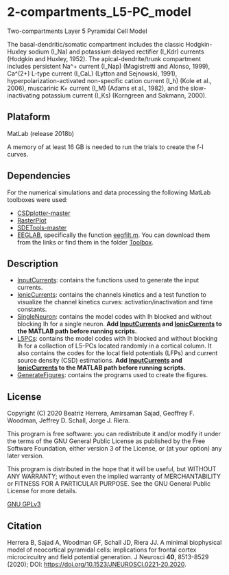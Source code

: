 # 2-compartments_L5-PC_model
Two-compartments Layer 5 Pyramidal Cell Model

The basal-dendritic/somatic compartment includes the classic Hodgkin-Huxley sodium (I_Na) and potassium delayed rectifier (I_Kdr) currents (Hodgkin and Huxley, 1952). The apical-dendrite/trunk compartment includes persistent Na^+ current (I_Nap) (Magistretti and Alonso, 1999), Ca^(2+) L-type current (I_CaL) (Lytton and Sejnowski, 1991), hyperpolarization-activated non-specific cation current (I_h) (Kole et al., 2006), muscarinic K+ current (I_M) (Adams et al., 1982), and the slow-inactivating potassium current (I_Ks) (Korngreen and Sakmann, 2000).

## Plataform
MatLab (release 2018b)

A memory of at least 16 GB is needed to run the trials to create the f-I curves. 

## Dependencies
For the numerical simulations and data processing the following MatLab toolboxes were used:
- [CSDplotter-master](https://github.com/espenhgn/CSDplotter)
- [RasterPlot](https://www.mathworks.com/matlabcentral/fileexchange/45671-flexible-and-fast-spike-raster-plotting)
- [SDETools-master](https://github.com/horchler/SDETools)
- [EEGLAB](https://sccn.ucsd.edu/eeglab/index.php), specifically the function [eegfilt.m](https://sccn.ucsd.edu/~arno/eeglab/auto/eegfilt.html).
You can download them from the links or find them in the folder [Toolbox](Toolbox).

## Description
- [InputCurrents](InputCurrents): contains the functions used to generate the input currents.
- [IonicCurrents](IonicCurrents): contains the channels kinetics and a test function to visualize the channel kinetics curves: activation/inactivation and time constants.
- [SingleNeuron](SingleNeuron): contains the model codes with Ih blocked and without blocking Ih for a single neuron. **Add [InputCurrents](InputCurrents) and [IonicCurrents](IonicCurrents) to the MATLAB path before running scripts.**
- [L5PCs](L5PCs): contains the model codes with Ih blocked and without blocking Ih for a collaction of L5-PCs located randomly in a cortical column. It also contains the codes for the local field potentials (LFPs) and current source density (CSD) estimations. **Add [InputCurrents](InputCurrents) and [IonicCurrents](IonicCurrents) to the MATLAB path before running scripts.**
- [GenerateFigures](GenerateFigures): contains the programs used to create the figures.

## License
Copyright (C) 2020 Beatriz Herrera, Amirsaman Sajad, Geoffrey F. Woodman, Jeffrey D. Schall, Jorge J. Riera.

This program is free software: you can redistribute it and/or modify
it under the terms of the GNU General Public License as published by
the Free Software Foundation, either version 3 of the License, or
(at your option) any later version.

This program is distributed in the hope that it will be useful,
but WITHOUT ANY WARRANTY; without even the implied warranty of
MERCHANTABILITY or FITNESS FOR A PARTICULAR PURPOSE.  See the
GNU General Public License for more details.

[GNU GPLv3](https://choosealicense.com/licenses/gpl-3.0/)

## Citation
Herrera B, Sajad A, Woodman GF, Schall JD, Riera JJ. A minimal biophysical model of neocortical pyramidal cells: implications for frontal cortex microcircuitry and field potential generation. J Neurosci **40**, 8513-8529 (2020); DOI: https://doi.org/10.1523/JNEUROSCI.0221-20.2020.

